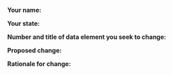 **Your name:** 

**Your state:**

**Number and title of data element you seek to change:**

**Proposed change:**

**Rationale for change:**

